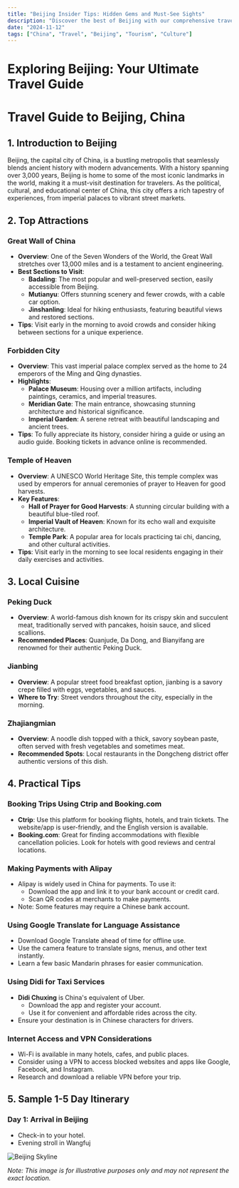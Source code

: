 ```yaml
---
title: "Beijing Insider Tips: Hidden Gems and Must-See Sights"
description: "Discover the best of Beijing with our comprehensive travel guide. Explore top attractions, savor local cuisine, and get insider tips for an unforgettable Chinese adventure."
date: "2024-11-12"
tags: ["China", "Travel", "Beijing", "Tourism", "Culture"]
---
```


# Exploring Beijing: Your Ultimate Travel Guide

# Travel Guide to Beijing, China

## 1. Introduction to Beijing
Beijing, the capital city of China, is a bustling metropolis that seamlessly blends ancient history with modern advancements. With a history spanning over 3,000 years, Beijing is home to some of the most iconic landmarks in the world, making it a must-visit destination for travelers. As the political, cultural, and educational center of China, this city offers a rich tapestry of experiences, from imperial palaces to vibrant street markets.

## 2. Top Attractions

### Great Wall of China
- **Overview**: One of the Seven Wonders of the World, the Great Wall stretches over 13,000 miles and is a testament to ancient engineering.
- **Best Sections to Visit**:
  - **Badaling**: The most popular and well-preserved section, easily accessible from Beijing.
  - **Mutianyu**: Offers stunning scenery and fewer crowds, with a cable car option.
  - **Jinshanling**: Ideal for hiking enthusiasts, featuring beautiful views and restored sections.
- **Tips**: Visit early in the morning to avoid crowds and consider hiking between sections for a unique experience.

### Forbidden City
- **Overview**: This vast imperial palace complex served as the home to 24 emperors of the Ming and Qing dynasties.
- **Highlights**:
  - **Palace Museum**: Housing over a million artifacts, including paintings, ceramics, and imperial treasures.
  - **Meridian Gate**: The main entrance, showcasing stunning architecture and historical significance.
  - **Imperial Garden**: A serene retreat with beautiful landscaping and ancient trees.
- **Tips**: To fully appreciate its history, consider hiring a guide or using an audio guide. Booking tickets in advance online is recommended.

### Temple of Heaven
- **Overview**: A UNESCO World Heritage Site, this temple complex was used by emperors for annual ceremonies of prayer to Heaven for good harvests.
- **Key Features**:
  - **Hall of Prayer for Good Harvests**: A stunning circular building with a beautiful blue-tiled roof.
  - **Imperial Vault of Heaven**: Known for its echo wall and exquisite architecture.
  - **Temple Park**: A popular area for locals practicing tai chi, dancing, and other cultural activities.
- **Tips**: Visit early in the morning to see local residents engaging in their daily exercises and activities.

## 3. Local Cuisine

### Peking Duck
- **Overview**: A world-famous dish known for its crispy skin and succulent meat, traditionally served with pancakes, hoisin sauce, and sliced scallions.
- **Recommended Places**: Quanjude, Da Dong, and Bianyifang are renowned for their authentic Peking Duck.

### Jianbing
- **Overview**: A popular street food breakfast option, jianbing is a savory crepe filled with eggs, vegetables, and sauces.
- **Where to Try**: Street vendors throughout the city, especially in the morning.

### Zhajiangmian
- **Overview**: A noodle dish topped with a thick, savory soybean paste, often served with fresh vegetables and sometimes meat.
- **Recommended Spots**: Local restaurants in the Dongcheng district offer authentic versions of this dish.

## 4. Practical Tips

### Booking Trips Using Ctrip and Booking.com
- **Ctrip**: Use this platform for booking flights, hotels, and train tickets. The website/app is user-friendly, and the English version is available.
- **Booking.com**: Great for finding accommodations with flexible cancellation policies. Look for hotels with good reviews and central locations.

### Making Payments with Alipay
- Alipay is widely used in China for payments. To use it:
  - Download the app and link it to your bank account or credit card.
  - Scan QR codes at merchants to make payments.
- Note: Some features may require a Chinese bank account.

### Using Google Translate for Language Assistance
- Download Google Translate ahead of time for offline use.
- Use the camera feature to translate signs, menus, and other text instantly.
- Learn a few basic Mandarin phrases for easier communication.

### Using Didi for Taxi Services
- **Didi Chuxing** is China's equivalent of Uber.
  - Download the app and register your account.
  - Use it for convenient and affordable rides across the city.
- Ensure your destination is in Chinese characters for drivers.

### Internet Access and VPN Considerations
- Wi-Fi is available in many hotels, cafes, and public places.
- Consider using a VPN to access blocked websites and apps like Google, Facebook, and Instagram.
- Research and download a reliable VPN before your trip.

## 5. Sample 1-5 Day Itinerary

### Day 1: Arrival in Beijing
- Check-in to your hotel.
- Evening stroll in Wangfuj

<img src="https://source.unsplash.com/1600x900/?Beijing,cityscape" alt="Beijing Skyline" loading="lazy">

*Note: This image is for illustrative purposes only and may not represent the exact location.*

